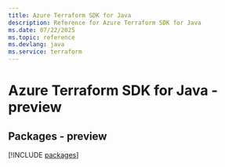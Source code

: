 ```yaml
---
title: Azure Terraform SDK for Java
description: Reference for Azure Terraform SDK for Java
ms.date: 07/22/2025
ms.topic: reference
ms.devlang: java
ms.service: terraform
---
```

# Azure Terraform SDK for Java - preview
## Packages - preview
[!INCLUDE [packages](terraform-index.md)]